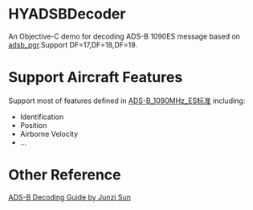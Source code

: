 # HYADSBDecoder
An Objective-C demo for decoding ADS-B 1090ES message based on [adsb_pgr](https://github.com/pbsujit/adsb-pgr).Support DF=17,DF=18,DF=19.
# Support Aircraft Features
Support most of features defined in [ADS-B_1090MHz_ES标准](./ADS-B_1090MHz_ES标准.pdf)
including:
* Identification
* Position
* Airborne Velocity
* ...

# Other Reference
[ADS-B Decoding Guide by Junzi Sun](https://media.readthedocs.org/pdf/adsb-decode-guide/latest/adsb-decode-guide.pdf)

